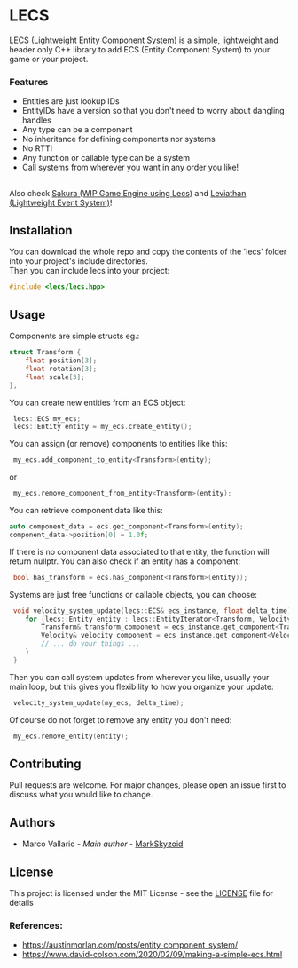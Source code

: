 # LECS
LECS (Lightweight Entity Component System) is a simple, lightweight and header only C++ library to add ECS (Entity Component System) to your game or your project.

### Features
- Entities are just lookup IDs
- EntityIDs have a version so that you don't need to worry about dangling handles
- Any type can be a component
- No inheritance for defining components nor systems
- No RTTI
- Any function or callable type can be a system
- Call systems from wherever you want in any order you like!

## 
Also check [Sakura (WIP Game Engine using Lecs)](https://github.com/MarkSkyzoid/lecs) and [Leviathan (Lightweight Event System)](https://github.com/MarkSkyzoid/leviathan)!

## Installation
You can download the whole repo and copy the contents of the 'lecs' folder into your project's include directories. <br>
Then you can include lecs into your project:
```cpp
#include <lecs/lecs.hpp>
```

## Usage
Components are simple structs eg.:
```cpp
struct Transform {
	float position[3];
	float rotation[3];
	float scale[3];
};
```
 You can create new entities from an ECS object:
```cpp
 lecs::ECS my_ecs;
 lecs::Entity entity = my_ecs.create_entity();
```
 You can assign (or remove) components to entities like this:
```cpp
 my_ecs.add_component_to_entity<Transform>(entity);
```
 or
```cpp
 my_ecs.remove_component_from_entity<Transform>(entity);
```

 You can retrieve component data like this:
 ```cpp
 auto component_data = ecs.get_component<Transform>(entity);
 component_data->position[0] = 1.0f;
 ```
 If there is no component data associated to that entity, the function will return nullptr.
 You can also check if an entity has a component:
```cpp
 bool has_transform = ecs.has_component<Transform>(entity));
```
 Systems are just free functions or callable objects, you can choose:
```cpp
 void velocity_system_update(lecs::ECS& ecs_instance, float delta_time) {
	for (lecs::Entity entity : lecs::EntityIterator<Transform, Velocity>(ecs_instance)) {
		Transform& transform_component = ecs_instance.get_component<Transform>(entity);
		Velocity& velocity_component = ecs_instance.get_component<Velocity>(entity);
		// ... do your things ...
	}
 }
```
 Then you can call system updates from wherever you like, usually your main loop, but this gives you flexibility to how you organize your update:
```cpp 
 velocity_system_update(my_ecs, delta_time);
```
 Of course do not forget to remove any entity you don't need:
```cpp
 my_ecs.remove_entity(entity);
```
## Contributing
Pull requests are welcome. For major changes, please open an issue first to discuss what you would like to change.

## Authors
- Marco Vallario - *Main author* - [MarkSkyzoid](https://github.com/MarkSkyzoid/)

## License
This project is licensed under the MIT License - see the [LICENSE](/LICENSE) file for details

### References:
 - https://austinmorlan.com/posts/entity_component_system/
 - https://www.david-colson.com/2020/02/09/making-a-simple-ecs.html
